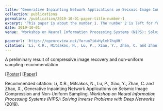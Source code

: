 ```yaml
---
title: "Generative Inpainting Network Applications on Seismic Image Compression and Non-Uniform Sampling"
collection: publications
permalink: /publication/2019-10-01-paper-title-number-1
excerpt: 'This paper is about the number 1. The number 2 is left for future work.'
date: 2019-10-01
venue: 'Workshop on Neural Information Processing Systems (NIPS): Solving Inverse Problems with Deep Networks'

paperurl: 'https://openreview.net/forum?id=Hyleh7hqUH'
citation: 'Li, X.R., Mitsakos, N., Lu, P., Xiao, Y., Zhan, C. and Zhao, X., Generative Inpainting Network Applications on Seismic Image Compression and Non-Uniform Sampling. Workshop on Neural Information Processing Systems (NIPS): Solving Inverse Problems with Deep Networks (2019).'
---
```

A preliminary result of compressive image recovery and non-uniform sampling recommendation

[[Poster]](https://www.researchgate.net/publication/343385839_Toward_Zero_Human_Efforts_Iterative_Training_Framework_for_Noisy_Segmentation_Label)
[[Paper]](https://openreview.net/forum?id=Hyleh7hqUH)

Recommended citation: 
Li, X.R., Mitsakos, N., Lu, P., Xiao, Y., Zhan, C. and Zhao, X., Generative Inpainting Network Applications on Seismic Image Compression and Non-Uniform Sampling. *Workshop on Neural Information Processing Systems (NIPS): Solving Inverse Problems with Deep Networks* (2019). 
